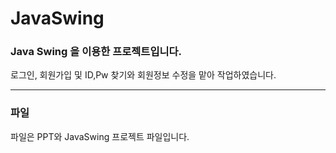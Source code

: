 # JavaSwing


### Java Swing 을 이용한 프로젝트입니다.

로그인, 회원가입 및 ID,Pw 찾기와 회원정보 수정을 맡아 작업하였습니다.

---
### 파일

파일은 PPT와 JavaSwing 프로젝트 파일입니다.
